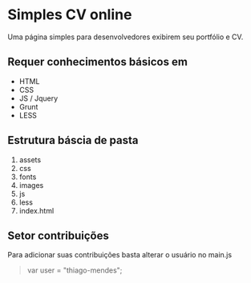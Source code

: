 # Simples CV online

Uma página simples para desenvolvedores exibirem seu portfólio e CV.

## Requer conhecimentos básicos em
- HTML
- CSS
- JS / Jquery
- Grunt
- LESS

## Estrutura báscia de pasta

1. assets
  1. css
  2. fonts
  3. images
  4. js
  5. less
2. index.html


## Setor contribuições 

Para adicionar suas contribuições basta alterar o usuário no main.js

> var user = "thiago-mendes"; 